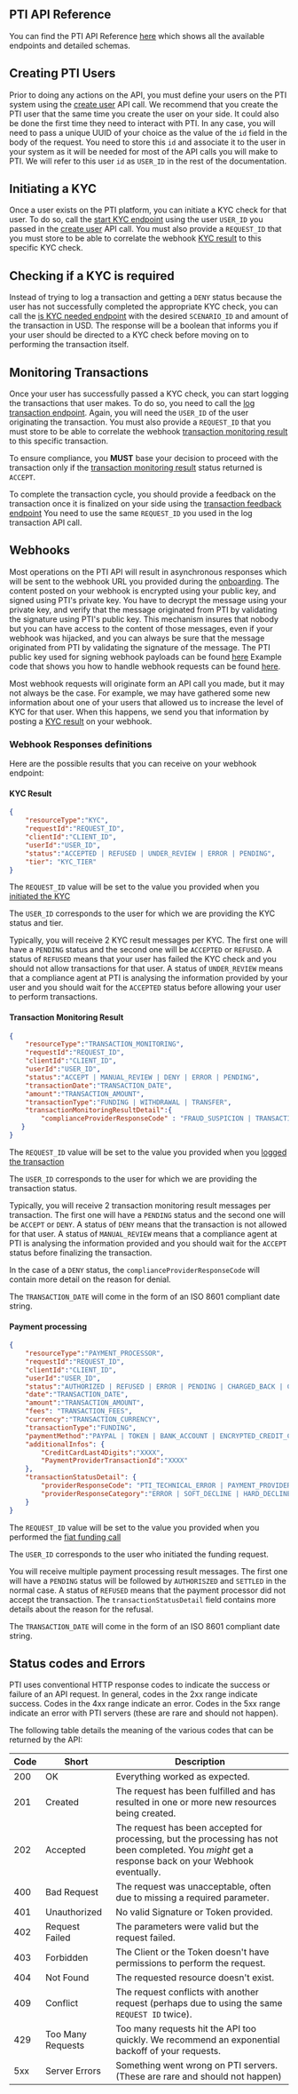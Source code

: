 ## PTI API Reference

You can find the PTI API Reference [here](https://provenancetech.github.io/pti-docs/api/v0/) which shows all the available endpoints and detailed schemas.

## Creating PTI Users

Prior to doing any actions on the API, you must define your users on the PTI system using the [create user](https://provenancetech.github.io/pti-docs/api/v0/#/default/post_users) API call. 
We recommend that you create the PTI user that the same time you create the user on your side.
It could also be done the first time they need to interact with PTI.
In any case, you will need to pass a unique UUID of your choice as the value of the `id` field in the body of the request.
You need to store this `id` and associate it to the user in your system as it will be needed for most of the API calls you will make to PTI.
We will refer to this user `id` as `USER_ID` in the rest of the documentation.

## Initiating a KYC

Once a user exists on the PTI platform, you can initiate a KYC check for that user. To do so, call the [start KYC endpoint](https://provenancetech.github.io/pti-docs/api/v0/index.html#/default/post_users__userId__kyc) 
using the user `USER_ID` you passed in the [create user](https://provenancetech.github.io/pti-docs/api/v0/#/default/post_users) API call. You must also provide a `REQUEST_ID` that you must store
to be able to correlate the webhook [KYC result](#kyc-result) to this specific KYC check.

## Checking if a KYC is required

Instead of trying to log a transaction and getting a `DENY` status because the user has not successfully completed the appropriate KYC check, you can call the [is KYC needed endpoint](https://provenancetech.github.io/pti-docs/api/v0/#/default/get_users__userId__kyc_needed)
with the desired `SCENARIO_ID` and amount of the transaction in USD. The response will be a boolean that informs you if your user should be directed to a KYC check before moving on to performing the transaction itself.


## Monitoring Transactions

Once your user has successfully passed a KYC check, you can start logging the transactions that user makes. To do so, you need to call the [log transaction endpoint](https://provenancetech.github.io/pti-docs/api/v0/index.html#/default/post_users__userId__transactionLogs).
Again, you will need the `USER_ID` of the user originating the transaction. You must also provide a `REQUEST_ID` that you must store
to be able to correlate the webhook [transaction monitoring result](#transaction-monitoring-result) to this specific transaction.

To ensure compliance, you **MUST** base your decision to proceed with the transaction only if the [transaction monitoring result](#transaction-monitoring-result) status returned is `ACCEPT`.

To complete the transaction cycle, you should provide a feedback on the transaction once it is finalized on your side using the [transaction feedback endpoint](https://provenancetech.github.io/pti-docs/api/v0/index.html#/default/post_transactions__requestId__feedback)
You need to use the same `REQUEST_ID` you used in the log transaction API call.


## Webhooks

Most operations on the PTI API will result in asynchronous responses which will be sent to the webhook URL you provided during the [onboarding](onboarding.md).
The content posted on your webhook is encrypted using your public key, and signed using PTI's private key.
You have to decrypt the message using your private key, and verify that the message originated from PTI by validating the signature using PTI's public key.
This mechanism insures that nobody but you can have access to the content of those messages, even if your webhook was hijacked, and you can always be sure 
that the message originated from PTI by validating the signature of the message.
The PTI public key used for signing webhook payloads can be found [here](https://github.com/provenancetech/pti-docs/blob/master/utils/pti-prod-public.jwk)
Example code that shows you how to handle webhook requests can be found [here](https://github.com/provenancetech/pti-docs/blob/master/examples/webhook-server/python/webhook_server.py).

Most webhook requests will originate form an API call you made, but it may not always be the case. For example, we may have gathered some new information about one of your users that 
allowed us to increase the level of KYC for that user. When this happens, we send you that information by posting a [KYC result](#kyc-result) on your webhook.


### Webhook Responses definitions

Here are the possible results that you can receive on your webhook endpoint:

#### KYC Result

```json
{
    "resourceType":"KYC",
    "requestId":"REQUEST_ID",
    "clientId":"CLIENT_ID",
    "userId":"USER_ID",
    "status":"ACCEPTED | REFUSED | UNDER_REVIEW | ERROR | PENDING",
    "tier": "KYC_TIER"
}
```
The `REQUEST_ID` value will be set to the value you provided when you [initiated the KYC](#initiating-a-kyc)

The `USER_ID` corresponds to the user for which we are providing the KYC status and tier.

Typically, you will receive 2 KYC result messages per KYC. The first one will have a `PENDING` status and the second one will be `ACCEPTED` or `REFUSED`.
A status of `REFUSED` means that your user has failed the KYC check and you should not allow transactions for that user. A status of `UNDER_REVIEW` means that a
compliance agent at PTI is analysing the information provided by your user and you should wait for the `ACCEPTED` status before allowing your user to perform
transactions.


#### Transaction Monitoring Result

```json
{
    "resourceType":"TRANSACTION_MONITORING",
    "requestId":"REQUEST_ID",
    "clientId":"CLIENT_ID",
    "userId":"USER_ID",
    "status":"ACCEPT | MANUAL_REVIEW | DENY | ERROR | PENDING",
    "transactionDate":"TRANSACTION_DATE",
    "amount":"TRANSACTION_AMOUNT",
    "transactionType":"FUNDING | WITHDRAWAL | TRANSFER",
    "transactionMonitoringResultDetail":{
        "complianceProviderResponseCode" : "FRAUD_SUSPICION | TRANSACTION_VELOCITY_VIOLATION | BLOCKED_JURISDICTION | GEO_FENCING_VIOLATION | SANCTION_SCREENING"
   }
}
```

The `REQUEST_ID` value will be set to the value you provided when you [logged the transaction](#monitoring-transactions)

The `USER_ID` corresponds to the user for which we are providing the transaction status.

Typically, you will receive 2 transaction monitoring result messages per transaction. The first one will have a `PENDING` status and the second one will be `ACCEPT` or `DENY`.
A status of `DENY` means that the transaction is not allowed for that user. A status of `MANUAL_REVIEW` means that a
compliance agent at PTI is analysing the information provided and you should wait for the `ACCEPT` status before finalizing the transaction.

In the case of a `DENY` status, the `complianceProviderResponseCode` will contain more detail on the reason for denial.

The `TRANSACTION_DATE` will come in the form of an ISO 8601 compliant date string. 

#### Payment processing

```json
{
    "resourceType":"PAYMENT_PROCESSOR",
    "requestId":"REQUEST_ID",
    "clientId":"CLIENT_ID",
    "userId":"USER_ID",
    "status":"AUTHORIZED | REFUSED | ERROR | PENDING | CHARGED_BACK | CANCELED | REFUNDED | CAPTURED | SETTLED",
    "date":"TRANSACTION_DATE",
    "amount":"TRANSACTION_AMOUNT",
    "fees": "TRANSACTION_FEES",
    "currency":"TRANSACTION_CURRENCY",
    "transactionType":"FUNDING",
    "paymentMethod":"PAYPAL | TOKEN | BANK_ACCOUNT | ENCRYPTED_CREDIT_CARD",
    "additionalInfos": {
        "CreditCardLast4Digits":"XXXX",
        "PaymentProviderTransactionId":"XXXX"
    },
    "transactionStatusDetail": {
        "providerResponseCode": "PTI_TECHNICAL_ERROR | PAYMENT_PROVIDER_TECHNICAL_ERROR | FRAUD_SUSPICION | BLOCKED_COUNTRY | AVS_CHECK_FAILED | CVV_CHECK_FAILED | PAYMENT_INSTRUMENT_PROBLEM | PAYMENT_PROVIDER_DECLINED",
        "providerResponseCategory":"ERROR | SOFT_DECLINE | HARD_DECLINE"
    }
}
```

The `REQUEST_ID` value will be set to the value you provided when you performed the [fiat funding call](https://provenancetech.github.io/pti-docs/api/v0/#/default/post_users__userId__transactions_fiat_funding)

The `USER_ID` corresponds to the user who initiated the funding request.

You will receive multiple payment processing result messages. The first one will have a `PENDING` status will be followed by `AUTHORISZED` and `SETTLED` in the normal case.
A status of `REFUSED` means that the payment processor did not accept the transaction. The `transactionStatusDetail` field contains more details about the reason for the refusal.

The `TRANSACTION_DATE` will come in the form of an ISO 8601 compliant date string.


## Status codes and Errors

PTI uses conventional HTTP response codes to indicate the success or failure of an API request. 
In general, codes in the 2xx range indicate success. Codes in the 4xx range indicate an error. 
Codes in the 5xx range indicate an error with PTI servers (these are rare and should not happen).

The following table details the meaning of the various codes that can be returned by the API:

| Code | Short        | Description                                                                                                                                          |
|------|--------------|------------------------------------------------------------------------------------------------------------------------------------------------------|
| 200  | OK           | Everything worked as expected.                                                                                                                       |
| 201  | Created      | The request has been fulfilled and has resulted in one or more new resources being created.                                                          |
| 202  | Accepted     | The request has been accepted for processing, but the processing has not been completed. You *might* get a response back on your Webhook eventually. |
| 400  | Bad Request  | The request was unacceptable, often due to missing a required parameter.                                                                             |
| 401  | Unauthorized | No valid Signature or Token provided.                                                                                                                |
| 402  | Request Failed | The parameters were valid but the request failed.                                                                                                    |
| 403  | Forbidden | The Client or the Token doesn't have permissions to perform the request.                                                                             |
| 404  | Not Found | The requested resource doesn't exist.                                                                                                                |
| 409  | Conflict | The request conflicts with another request (perhaps due to using the same `REQUEST ID` twice).                                                       |
| 429  | Too Many Requests | Too many requests hit the API too quickly. We recommend an exponential backoff of your requests.                                                     |
| 5xx  | Server Errors | 	Something went wrong on PTI servers. (These are rare and should not happen)                                                                         |
